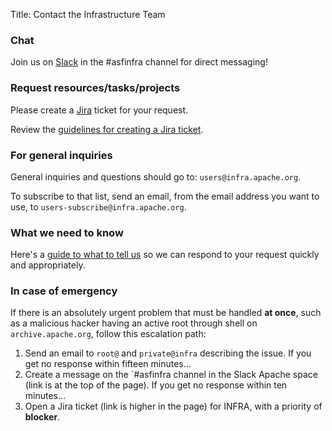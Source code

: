 Title: Contact the Infrastructure Team

### Chat
Join us on [Slack](https://the-asf.slack.com/) in the #asfinfra channel for direct messaging!

### Request resources/tasks/projects
Please create a [Jira](https://issues.apache.org/jira/) ticket for your request. 

Review the [guidelines for creating a Jira ticket](jira-guidelines).


### For general inquiries
General inquiries and questions should go to: `users@infra.apache.org`.

To subscribe to that list, send an email, from the email address you want to use, to `users-subscribe@infra.apache.org`.

### What we need to know ###

Here's a [guide to what to tell us](infra-contact.html) so we can respond to your request quickly and appropriately.

### In case of emergency ###

If there is an absolutely urgent problem that must be handled **at once**, such as a malicious hacker having an active root through shell on `archive.apache.org`, follow this escalation path:
  1. Send an email to `root@` and `private@infra` describing the issue. If you get no response within fifteen minutes...
  2. Create a message on the `#asfinfra channel in the Slack Apache space (link is at the top of the page). If you get no response within ten minutes...
  3. Open a Jira ticket (link is higher in the page) for INFRA, with a priority of **blocker**.
